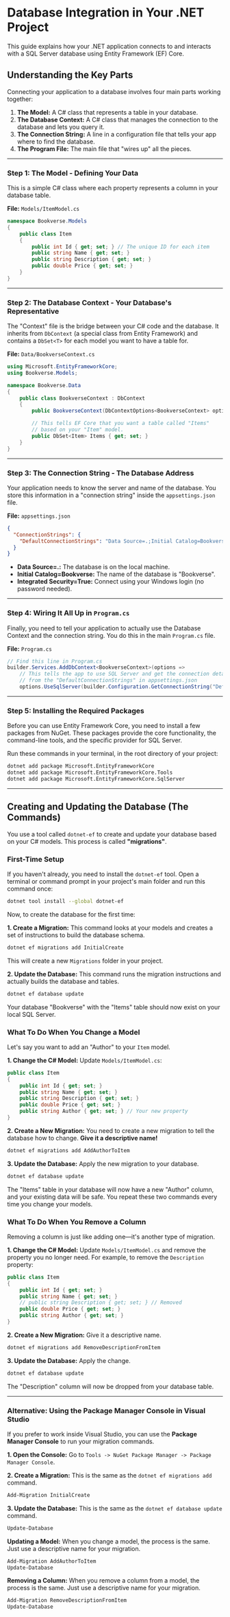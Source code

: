# Database Integration in Your .NET Project

This guide explains how your .NET application connects to and interacts with a SQL Server database using Entity Framework (EF) Core.

## Understanding the Key Parts

Connecting your application to a database involves four main parts working together:

1.  **The Model:** A C# class that represents a table in your database.
2.  **The Database Context:** A C# class that manages the connection to the database and lets you query it.
3.  **The Connection String:** A line in a configuration file that tells your app where to find the database.
4.  **The Program File:** The main file that "wires up" all the pieces.

---

### Step 1: The Model - Defining Your Data

This is a simple C# class where each property represents a column in your database table.

**File:** `Models/ItemModel.cs`
```csharp
namespace Bookverse.Models
{
    public class Item
    {
        public int Id { get; set; } // The unique ID for each item
        public string Name { get; set; }
        public string Description { get; set; }
        public double Price { get; set; }
    }
}
```

---

### Step 2: The Database Context - Your Database's Representative

The "Context" file is the bridge between your C# code and the database. It inherits from `DbContext` (a special class from Entity Framework) and contains a `DbSet<T>` for each model you want to have a table for.

**File:** `Data/BookverseContext.cs`
```csharp
using Microsoft.EntityFrameworkCore;
using Bookverse.Models;

namespace Bookverse.Data
{
    public class BookverseContext : DbContext
    {
        public BookverseContext(DbContextOptions<BookverseContext> options) : base(options) { }

        // This tells EF Core that you want a table called "Items"
        // based on your "Item" model.
        public DbSet<Item> Items { get; set; }
    }
}
```

---

### Step 3: The Connection String - The Database Address

Your application needs to know the server and name of the database. You store this information in a "connection string" inside the `appsettings.json` file.

**File:** `appsettings.json`
```json
{
  "ConnectionStrings": {
    "DefaultConnectionStrings": "Data Source=.;Initial Catalog=Bookverse;Integrated Security=True;Pooling=False;Encrypt=False;Trust Server Certificate=True"
  }
}
```
*   **Data Source=.:** The database is on the local machine.
*   **Initial Catalog=Bookverse:** The name of the database is "Bookverse".
*   **Integrated Security=True:** Connect using your Windows login (no password needed).

---

### Step 4: Wiring It All Up in `Program.cs`

Finally, you need to tell your application to actually use the Database Context and the connection string. You do this in the main `Program.cs` file.

**File:** `Program.cs`
```csharp
// Find this line in Program.cs
builder.Services.AddDbContext<BookverseContext>(options =>
    // This tells the app to use SQL Server and get the connection details
    // from the "DefaultConnectionStrings" in appsettings.json
    options.UseSqlServer(builder.Configuration.GetConnectionString("DefaultConnectionStrings")));
```

---

### Step 5: Installing the Required Packages

Before you can use Entity Framework Core, you need to install a few packages from NuGet. These packages provide the core functionality, the command-line tools, and the specific provider for SQL Server.

Run these commands in your terminal, in the root directory of your project:

```bash
dotnet add package Microsoft.EntityFrameworkCore
dotnet add package Microsoft.EntityFrameworkCore.Tools
dotnet add package Microsoft.EntityFrameworkCore.SqlServer
```

---

## Creating and Updating the Database (The Commands)

You use a tool called `dotnet-ef` to create and update your database based on your C# models. This process is called **"migrations"**.

### First-Time Setup

If you haven't already, you need to install the `dotnet-ef` tool. Open a terminal or command prompt in your project's main folder and run this command once:
```bash
dotnet tool install --global dotnet-ef
```

Now, to create the database for the first time:

**1. Create a Migration:** This command looks at your models and creates a set of instructions to build the database schema.
```bash
dotnet ef migrations add InitialCreate
```
This will create a new `Migrations` folder in your project.

**2. Update the Database:** This command runs the migration instructions and actually builds the database and tables.
```bash
dotnet ef database update
```
Your database "Bookverse" with the "Items" table should now exist on your local SQL Server.

### What To Do When You Change a Model

Let's say you want to add an "Author" to your `Item` model.

**1. Change the C# Model:**
Update `Models/ItemModel.cs`:
```csharp
public class Item
{
    public int Id { get; set; }
    public string Name { get; set; }
    public string Description { get; set; }
    public double Price { get; set; }
    public string Author { get; set; } // Your new property
}
```

**2. Create a New Migration:** You need to create a new migration to tell the database how to change. **Give it a descriptive name!**
```bash
dotnet ef migrations add AddAuthorToItem
```

**3. Update the Database:** Apply the new migration to your database.
```bash
dotnet ef database update
```
The "Items" table in your database will now have a new "Author" column, and your existing data will be safe. You repeat these two commands every time you change your models.

### What To Do When You Remove a Column

Removing a column is just like adding one—it's another type of migration.

**1. Change the C# Model:**
Update `Models/ItemModel.cs` and remove the property you no longer need. For example, to remove the `Description` property:
```csharp
public class Item
{
    public int Id { get; set; }
    public string Name { get; set; }
    // public string Description { get; set; } // Removed
    public double Price { get; set; }
    public string Author { get; set; }
}
```

**2. Create a New Migration:** Give it a descriptive name.
```bash
dotnet ef migrations add RemoveDescriptionFromItem
```

**3. Update the Database:** Apply the change.
```bash
dotnet ef database update
```
The "Description" column will now be dropped from your database table.

---

### Alternative: Using the Package Manager Console in Visual Studio

If you prefer to work inside Visual Studio, you can use the **Package Manager Console** to run your migration commands.

**1. Open the Console:**
Go to `Tools -> NuGet Package Manager -> Package Manager Console`.

**2. Create a Migration:**
This is the same as the `dotnet ef migrations add` command.

```powershell
Add-Migration InitialCreate
```

**3. Update the Database:**
This is the same as the `dotnet ef database update` command.

```powershell
Update-Database
```

**Updating a Model:**
When you change a model, the process is the same. Just use a descriptive name for your migration.

```powershell
Add-Migration AddAuthorToItem
Update-Database
```

**Removing a Column:**
When you remove a column from a model, the process is the same. Just use a descriptive name for your migration.

```powershell
Add-Migration RemoveDescriptionFromItem
Update-Database
```

